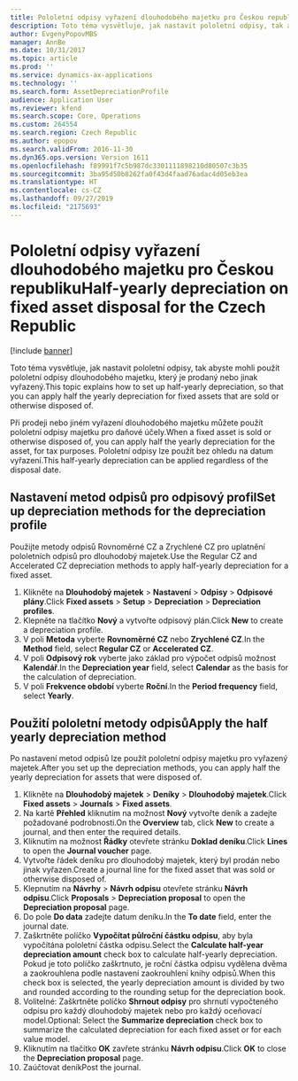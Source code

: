 ```yaml
---
title: Pololetní odpisy vyřazení dlouhodobého majetku pro Českou republiku
description: Toto téma vysvětluje, jak nastavit pololetní odpisy, tak abyste mohli použít pololetní odpisy dlouhodobého majetku, který je prodaný nebo jinak vyřazený.
author: EvgenyPopovMBS
manager: AnnBe
ms.date: 10/31/2017
ms.topic: article
ms.prod: ''
ms.service: dynamics-ax-applications
ms.technology: ''
ms.search.form: AssetDepreciationProfile
audience: Application User
ms.reviewer: kfend
ms.search.scope: Core, Operations
ms.custom: 264554
ms.search.region: Czech Republic
ms.author: epopov
ms.search.validFrom: 2016-11-30
ms.dyn365.ops.version: Version 1611
ms.openlocfilehash: f89991f7c5b987dc3301111898210d80507c3b35
ms.sourcegitcommit: 3ba95d50b8262fa0f43d4faad76adac4d05eb3ea
ms.translationtype: HT
ms.contentlocale: cs-CZ
ms.lasthandoff: 09/27/2019
ms.locfileid: "2175693"
---
```

# <a name="half-yearly-depreciation-on-fixed-asset-disposal-for-the-czech-republic"></a><span data-ttu-id="07587-103">Pololetní odpisy vyřazení dlouhodobého majetku pro Českou republiku</span><span class="sxs-lookup"><span data-stu-id="07587-103">Half-yearly depreciation on fixed asset disposal for the Czech Republic</span></span>

[!include [banner](../includes/banner.md)]

<span data-ttu-id="07587-104">Toto téma vysvětluje, jak nastavit pololetní odpisy, tak abyste mohli použít pololetní odpisy dlouhodobého majetku, který je prodaný nebo jinak vyřazený.</span><span class="sxs-lookup"><span data-stu-id="07587-104">This topic explains how to set up half-yearly depreciation, so that you can apply half the yearly depreciation for fixed assets that are sold or otherwise disposed of.</span></span>

<span data-ttu-id="07587-105">Při prodeji nebo jiném vyřazení dlouhodobého majetku můžete použít pololetní odpisy majetku pro daňové účely.</span><span class="sxs-lookup"><span data-stu-id="07587-105">When a fixed asset is sold or otherwise disposed of, you can apply half the yearly depreciation for the asset, for tax purposes.</span></span> <span data-ttu-id="07587-106">Pololetní odpisy lze použít bez ohledu na datum vyřazení.</span><span class="sxs-lookup"><span data-stu-id="07587-106">This half-yearly depreciation can be applied regardless of the disposal date.</span></span>

## <a name="set-up-depreciation-methods-for-the-depreciation-profile"></a><span data-ttu-id="07587-107">Nastavení metod odpisů pro odpisový profil</span><span class="sxs-lookup"><span data-stu-id="07587-107">Set up depreciation methods for the depreciation profile</span></span>
<span data-ttu-id="07587-108">Použijte metody odpisů Rovnoměrné CZ a Zrychlené CZ pro uplatnění pololetních odpisů pro dlouhodobý majetek.</span><span class="sxs-lookup"><span data-stu-id="07587-108">Use the Regular CZ and Accelerated CZ depreciation methods to apply half-yearly depreciation for a fixed asset.</span></span>

1.  <span data-ttu-id="07587-109">Klikněte na **Dlouhodobý majetek** &gt; **Nastavení** &gt; **Odpisy** &gt; **Odpisové plány**.</span><span class="sxs-lookup"><span data-stu-id="07587-109">Click **Fixed assets** &gt; **Setup** &gt; **Depreciation** &gt; **Depreciation profiles**.</span></span>
2.  <span data-ttu-id="07587-110">Klepněte na tlačítko **Nový** a vytvořte odpisový plán.</span><span class="sxs-lookup"><span data-stu-id="07587-110">Click **New** to create a depreciation profile.</span></span>
3.  <span data-ttu-id="07587-111">V poli **Metoda** vyberte **Rovnoměrné CZ** nebo **Zrychlené CZ**.</span><span class="sxs-lookup"><span data-stu-id="07587-111">In the **Method** field, select **Regular CZ** or **Accelerated CZ**.</span></span>
4.  <span data-ttu-id="07587-112">V poli **Odpisový rok** vyberte jako základ pro výpočet odpisů možnost **Kalendář**.</span><span class="sxs-lookup"><span data-stu-id="07587-112">In the **Depreciation year** field, select **Calendar** as the basis for the calculation of depreciation.</span></span>
5.  <span data-ttu-id="07587-113">V poli **Frekvence období** vyberte **Roční**.</span><span class="sxs-lookup"><span data-stu-id="07587-113">In the **Period frequency** field, select **Yearly**.</span></span>

## <a name="apply-the-half-yearly-depreciation-method"></a><span data-ttu-id="07587-114">Použití pololetní metody odpisů</span><span class="sxs-lookup"><span data-stu-id="07587-114">Apply the half yearly depreciation method</span></span>
<span data-ttu-id="07587-115">Po nastavení metod odpisů lze použít pololetní odpisy majetku pro vyřazený majetek.</span><span class="sxs-lookup"><span data-stu-id="07587-115">After you set up the depreciation methods, you can apply half the yearly depreciation for assets that were disposed of.</span></span>

1.  <span data-ttu-id="07587-116">Klikněte na **Dlouhodobý majetek** &gt; **Deníky** &gt; **Dlouhodobý majetek**.</span><span class="sxs-lookup"><span data-stu-id="07587-116">Click **Fixed assets** &gt; **Journals** &gt; **Fixed assets**.</span></span>
2.  <span data-ttu-id="07587-117">Na kartě **Přehled** kliknutím na možnost **Nový** vytvořte deník a zadejte požadované podrobnosti.</span><span class="sxs-lookup"><span data-stu-id="07587-117">On the **Overview** tab, click **New** to create a journal, and then enter the required details.</span></span>
3.  <span data-ttu-id="07587-118">Kliknutím na možnost **Řádky** otevřete stránku **Doklad deníku**.</span><span class="sxs-lookup"><span data-stu-id="07587-118">Click **Lines** to open the **Journal voucher** page.</span></span>
4.  <span data-ttu-id="07587-119">Vytvořte řádek deníku pro dlouhodobý majetek, který byl prodán nebo jinak vyřazen.</span><span class="sxs-lookup"><span data-stu-id="07587-119">Create a journal line for the fixed asset that was sold or otherwise disposed of.</span></span>
5.  <span data-ttu-id="07587-120">Klepnutím na **Návrhy** &gt; **Návrh odpisu** otevřete stránku **Návrh odpisu**.</span><span class="sxs-lookup"><span data-stu-id="07587-120">Click **Proposals** &gt; **Depreciation proposal** to open the **Depreciation proposal** page.</span></span>
6.  <span data-ttu-id="07587-121">Do pole **Do data** zadejte datum deníku.</span><span class="sxs-lookup"><span data-stu-id="07587-121">In the **To date** field, enter the journal date.</span></span>
7.  <span data-ttu-id="07587-122">Zaškrtněte políčko **Vypočítat půlroční částku odpisu**, aby byla vypočítána pololetní částka odpisu.</span><span class="sxs-lookup"><span data-stu-id="07587-122">Select the **Calculate half-year depreciation amount** check box to calculate half-yearly depreciation.</span></span> <span data-ttu-id="07587-123">Pokud je toto políčko zaškrtnuto, je roční částka odpisu vydělena dvěma a zaokrouhlena podle nastavení zaokrouhlení knihy odpisů.</span><span class="sxs-lookup"><span data-stu-id="07587-123">When this check box is selected, the yearly depreciation amount is divided by two and rounded according to the rounding setup for the depreciation book.</span></span>
8.  <span data-ttu-id="07587-124">Volitelné: Zaškrtněte políčko **Shrnout odpisy** pro shrnutí vypočteného odpisu pro každý dlouhodobý majetek nebo pro každý oceňovací model.</span><span class="sxs-lookup"><span data-stu-id="07587-124">Optional: Select the **Summarize depreciation** check box to summarize the calculated depreciation for each fixed asset or for each value model.</span></span>
9.  <span data-ttu-id="07587-125">Kliknutím na tlačítko **OK** zavřete stránku **Návrh odpisu**.</span><span class="sxs-lookup"><span data-stu-id="07587-125">Click **OK** to close the **Depreciation proposal** page.</span></span>
10. <span data-ttu-id="07587-126">Zaúčtovat deník</span><span class="sxs-lookup"><span data-stu-id="07587-126">Post the journal.</span></span>





